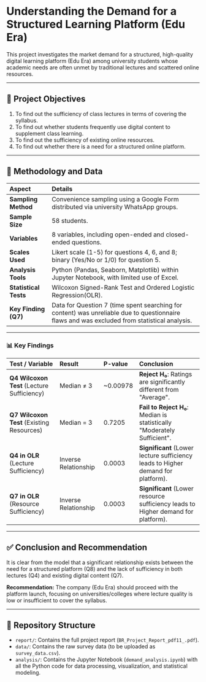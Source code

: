 # Understanding the Demand for a Structured Learning Platform (Edu Era)

This project investigates the market demand for a structured, high-quality digital learning platform (Edu Era) among university students whose academic needs are often unmet by traditional lectures and scattered online resources.

---

## 🎯 Project Objectives

1.  To find out the sufficiency of class lectures in terms of covering the syllabus.
2.  To find out whether students frequently use digital content to supplement class learning.
3.  To find out the sufficiency of existing online resources.
4.  To find out whether there is a need for a structured online platform.

---

## 🧪 Methodology and Data

| Aspect | Details |
| :--- | :--- |
| **Sampling Method** | Convenience sampling using a Google Form distributed via university WhatsApp groups. |
| **Sample Size** | 58 students. |
| **Variables** | 8 variables, including open-ended and closed-ended questions. |
| **Scales Used** | Likert scale (1-5) for questions 4, 6, and 8; binary (Yes/No or 1/0) for question 5. |
| **Analysis Tools** | Python (Pandas, Seaborn, Matplotlib) within Jupyter Notebook, with limited use of Excel. |
| **Statistical Tests** | Wilcoxon Signed-Rank Test and Ordered Logistic Regression(OLR). |
| **Key Finding (Q7)** | Data for Question 7 (time spent searching for content) was unreliable due to questionnaire flaws and was excluded from statistical analysis. |

---

### 📊 Key Findings

| Test / Variable | Result | P-value | Conclusion |
| :--- | :--- | :--- | :--- |
| **Q4 Wilcoxon Test** (Lecture Sufficiency) | Median ≠ 3 | ~0.00978 | **Reject H₀**: Ratings are significantly different from "Average". |
| **Q7 Wilcoxon Test** (Existing Resources) | Median = 3 | 0.7205 | **Fail to Reject H₀**: Median is statistically "Moderately Sufficient". |
| **Q4 in OLR** (Lecture Sufficiency) | Inverse Relationship | 0.0003 | **Significant** (Lower lecture sufficiency leads to Higher demand for platform). |
| **Q7 in OLR** (Resource Sufficiency) | Inverse Relationship | 0.0003 | **Significant** (Lower resource sufficiency leads to Higher demand for platform). |

---

## ✅ Conclusion and Recommendation

It is clear from the model that a significant relationship exists between the need for a structured platform ($\text{Q8}$) and the lack of sufficiency in both lectures ($\text{Q4}$) and existing digital content ($\text{Q7}$).

**Recommendation:** The company (Edu Era) should proceed with the platform launch, focusing on universities/colleges where lecture quality is low or insufficient to cover the syllabus.

---

## 📂 Repository Structure

* `report/`: Contains the full project report (`BR_Project_Report_pdf11_.pdf`).
* `data/`: Contains the raw survey data (to be uploaded as `survey_data.csv`).
* `analysis/`: Contains the Jupyter Notebook (`demand_analysis.ipynb`) with all the Python code for data processing, visualization, and statistical modeling.
